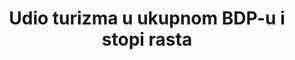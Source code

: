 ---
title: Udio turizma u ukupnom BDP-u i stopi rasta
permalink: /8-9-1/
sdg_goal: 8
layout: indicator
indicator: 8.9.1
indicator_variable: null
graph: null
graph_type_description: BEA  may  not  have  these  data
graph_status_notes: UNK
variable_description: null
variable_notes: null
un_designated_tier: '2'
un_custodial_agency: 'UNWTO  (Partnering  Agencies:  UNEP)'
target_id: '8.9'
has_metadata: true
goal_meta_link: 'http://unstats.un.org/sdgs/files/metadata-compilation/Metadata-Goal-8.pdf'
goal_meta_link_page: 46
indicator_name: Dio BDP-a koji se odnosi na turizam kao udio u ukupnom BDP-u i stopi rasta.
target: >-
  Do 2030. osmisliti i implementirati politike za promicanje održivog turizma koji bi otvarao nova radna mjesta i promicao lokalnu kulturu i proizvode.
indicator_definition: >-
  Dio BDP-a koji se odnosi na turizam (TDGDP) se definira kao zbroj bruto dodane vrijednosti (po baznim cijenama) kojeg su proizvele sve industrije kao odgovor na unutarnju turističku potrošnju plus iznos neto poreza na proizvode i uvoz uključen u vrijednos
method_of_computation: (  TDGDP  /  GDP  )  *  100
source_title: null
source_notes: null
published: true
source_agency_survey_dataset: Bureau  of  Economic  Analysis  may  be  a  data  source  
rationale_interpretation: >-
  Cilj 8.9 ima nekoliko dimenzija uz promicanje održivog turizma kao jednu od značajnijih. Uočeno je da predloženi pokazatelj ne pokriva sve dimenzije cilja, ali pronalaženje jednog takvog indikatora, koji bi pokrio sve ciljeve, se čini neizvedivo u kratkom i srednjem roku. Dodatan izazov predstavlja "održivi turizam"  koji je uglavnom u fazi nacrta koji nije definiran kao dio utvrđenog ili međunarodno konceptualnog / statističkog okvira u ovom trenutku. Iako UNWTO, zajedno s drugim državama UNSD-a i OECD-a, te računajući na potporu UNCEEA-a, pokreće inicijativu za razvoj mjerenja odnosa između turizma i održivosti, posebice povezivanjem SEEA i TSA, čini se da je izračun međunarodno usporedivih podataka (onih koji bi dobro odražavali održivi turizam) u mnogim državama i dalje trajati nekoliko godina. U međuvremenu, predloženi pokazatelj (u dva dijela, vezan uz BDP i poslove vezane za turizam) se čini razumnom aproksimacijom, jer (a) se radi o dobroj konceptualnoj prilagodbi nekim ključnim dimenzijama cilja (b) proizlazi iz sustava i temelji se na čvrstoj međunarodno dogovorenoj metodologiji, i (c) postoji značajan broj zemalja koje već proizvode podatke za ovaj pokazatelj. Osim toga, predloženi pokazatelj (dio BDP-a koji se odnosi na turizam i  poslovi vezani uz turizam) u skladu je s  postizanjem općeg cilja 8 koji govori o  gospodarskom rastu i zapošljavanju. Na kraju, udio TDGDP / BDP-a ovog pokazatelja može nadopuniti indikator 14,7: "Udio ribarstva u BDP-u" kako bi se razradila dimenzija turizma ovog cilja. Tumačenje cilja 8.9; ovo zadovoljava cilj promicanja turizma. Vrijednost gospodarskog doprinosa turizma, zahvaljujući ovom pokazatelju, odražava (relativno) povećanje ili smanjenje stupnja uspješnosti turizma. Ovaj je pokazatelj koristan za politiku turizma na nacionalnoj i lokalnoj razini jer daje jedinu vjerodostojnu mjeru gospodarskog doprinosa turizma, što se može usporediti s doprinosom ostalih gospodarskih aktivnosti u BDP-u. Pokazatelj je bio osobito koristan u promicanju i uključivanju turizma za političke odluke na svim razinama. Pokazatelj je usporediv s pokazateljima u ostalim državama, iako je međunarodnu usporedivost podataka potrebno unaprijediti.
---